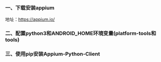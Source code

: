 ### 一、下载安装appium
地址：https://appium.io/

### 二、配置python3和ANDROID_HOME环境变量(platform-tools和tools)

### 三、使用pip安装Appium-Python-Client
